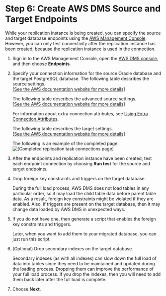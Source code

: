 # Step 6: Create AWS DMS Source and Target Endpoints<a name="chap-rdsoracle2postgresql.steps.createsourcetargetendpoints"></a>

While your replication instance is being created, you can specify the source and target database endpoints using the [AWS Management Console](https://console.aws.amazon.com)\. However, you can only test connectivity after the replication instance has been created, because the replication instance is used in the connection\.

1. Sign in to the AWS Management Console, open the [AWS DMS console](https://console.aws.amazon.com/dms/v2), and then choose **Endpoints**\.

1. Specify your connection information for the source Oracle database and the target PostgreSQL database\. The following table describes the source settings\.    
[\[See the AWS documentation website for more details\]](http://docs.aws.amazon.com/dms/latest/sbs/chap-rdsoracle2postgresql.steps.createsourcetargetendpoints.html)

   The following table describes the advanced source settings\.    
[\[See the AWS documentation website for more details\]](http://docs.aws.amazon.com/dms/latest/sbs/chap-rdsoracle2postgresql.steps.createsourcetargetendpoints.html)

   For information about extra connection attributes, see [Using Extra Connection Attributes](https://docs.aws.amazon.com/dms/latest/userguide/CHAP_Introduction.ConnectionAttributes.html)\.

   The following table describes the target settings\.    
[\[See the AWS documentation website for more details\]](http://docs.aws.amazon.com/dms/latest/sbs/chap-rdsoracle2postgresql.steps.createsourcetargetendpoints.html)

   The following is an example of the completed page\.  
![\[Completed replication task connections page\]](http://docs.aws.amazon.com/dms/latest/sbs/images/sbs-rdsor2postgressql19.5.png)

1. After the endpoints and replication instance have been created, test each endpoint connection by choosing **Run test** for the source and target endpoints\.

1. Drop foreign key constraints and triggers on the target database\.

   During the full load process, AWS DMS does not load tables in any particular order, so it may load the child table data before parent table data\. As a result, foreign key constraints might be violated if they are enabled\. Also, if triggers are present on the target database, then it may change data loaded by AWS DMS in unexpected ways\.

1. If you do not have one, then generate a script that enables the foreign key constraints and triggers\.

   Later, when you want to add them to your migrated database, you can just run this script\.

1. \(Optional\) Drop secondary indexes on the target database\.

   Secondary indexes \(as with all indexes\) can slow down the full load of data into tables since they need to be maintained and updated during the loading process\. Dropping them can improve the performance of your full load process\. If you drop the indexes, then you will need to add them back later after the full load is complete\.

1. Choose **Next**\.